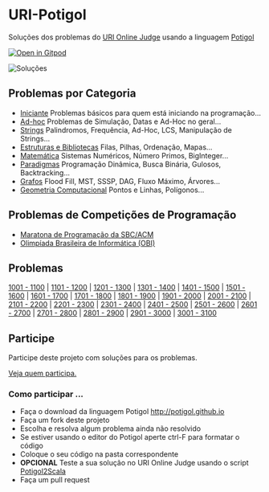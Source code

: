 # URI-Potigol
Soluções dos problemas do [URI Online Judge](https://www.urionlinejudge.com.br/judge/pt/problems/all) usando a linguagem [Potigol](https://potigol.github.io)

[![Open in Gitpod](https://gitpod.io/button/open-in-gitpod.svg)](https://gitpod.io#snapshot/71532994-38b7-42ee-a5c1-f0b16d54f762)

![Soluções](https://img.shields.io/badge/Problemas%20Resolvidos-401-blue)

## Problemas por Categoria

 - [Iniciante](categorias/iniciante.md) Problemas básicos para quem está iniciando na programação...
 - [Ad-hoc](categorias/adhoc.md) Problemas de Simulação, Datas e Ad-Hoc no geral...
 - [Strings](categorias/strings.md) Palindromos, Frequência, Ad-Hoc, LCS, Manipulação de Strings...
 - [Estruturas e Bibliotecas](categorias/estruturasebibliotecas.md) Filas, Pilhas, Ordenação, Mapas...
 - [Matemática](categorias/matemtica.md) Sistemas Numéricos, Número Primos, BigInteger...
 - [Paradigmas](categorias/paradigmas.md) Programação Dinâmica, Busca Binária, Gulosos, Backtracking...
 - [Grafos](categorias/grafos.md) Flood Fill, MST, SSSP, DAG, Fluxo Máximo, Árvores...
 - [Geometria Computacional](categorias/geometriacomputacional.md) Pontos e Linhas, Polígonos...

## Problemas de Competições de Programação

  - [Maratona de Programação da SBC/ACM](categorias/maratona.md)
  - [Olimpíada Brasileira de Informática (OBI)](categorias/obi.md)


## Problemas

[1001 - 1100](src/1001-1100) |
[1101 - 1200](src/1101-1200) |
[1201 - 1300](src/1201-1300) |
[1301 - 1400](src/1301-1400) |
[1401 - 1500](src/1401-1500) |
[1501 - 1600](src/1501-1600) |
[1601 - 1700](src/1601-1700) |
[1701 - 1800](src/1701-1800) |
[1801 - 1900](src/1801-1900) |
[1901 - 2000](src/1901-2000) |
[2001 - 2100](src/2001-2100) |
[2101 - 2200](src/2101-2200) |
[2201 - 2300](src/2201-2300) |
[2301 - 2400](src/2301-2400) |
[2401 - 2500](src/2401-2500) |
[2501 - 2600](src/2501-2600) |
[2601 - 2700](src/2601-2700) |
[2701 - 2800](src/2701-2800) |
[2801 - 2900](src/2801-2900) |
[2901 - 3000](src/2901-3000) |
[3001 - 3100](src/3001-3100)

## Participe

Participe deste projeto com soluções para os problemas.

[Veja quem participa.](https://github.com/potigol/URI-Potigol/graphs/contributors?from=2018-09-30&to=2019-02-12&type=a)

### Como participar ...

 - Faça o download da linguagem Potigol http://potigol.github.io
 - Faça um fork deste projeto
 - Escolha e resolva algum problema ainda não resolvido
 - Se estiver usando o editor do Potigol aperte ctrl-F para formatar o código
 - Coloque o seu código na pasta correspondente
 - **OPCIONAL** Teste a sua solução no URI Online Judge usando o script [Potigol2Scala](https://github.com/potigol/potigol2scala)
 - Faça um pull request
